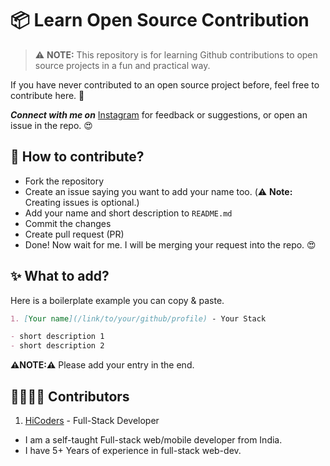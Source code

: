 # 📦 Learn Open Source Contribution

> ⚠️ **NOTE:** This repository is for learning Github contributions to open source projects in a fun and practical way.

If you have never contributed to an open source project before, feel free to contribute here. 🙂

**_Connect with me on_** [Instagram](https://www.instagram.com/hi.coders/) for feedback or suggestions, or open an issue in the repo. 😍

## 📝 **How to contribute?**

- Fork the repository
- Create an issue saying you want to add your name too. (⚠️ **Note:** Creating issues is optional.)
- Add your name and short description to `README.md`
- Commit the changes
- Create pull request (PR)
- Done! Now wait for me. I will be merging your request into the repo. 😍

## ✨ **What to add?**

Here is a boilerplate example you can copy & paste.

```md
1. [Your name](/link/to/your/github/profile) - Your Stack

- short description 1
- short description 2
```

**⚠️NOTE:⚠️** Please add your entry in the end.

<!-- ---- Add Your Name & Description Below ---- -->

## 👨‍👩‍👧‍👦 **Contributors**

1. [HiCoders](https://github.com/hicodersofficial) - Full-Stack Developer

- I am a self-taught Full-stack web/mobile developer from India.
- I have 5+ Years of experience in full-stack web-dev.
